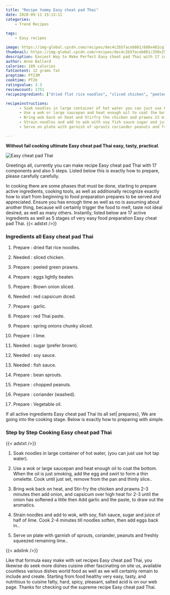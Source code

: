 ```yaml
---
title: "Recipe Yummy Easy cheat pad Thai"
date: 2020-09-11 15:13:11
categories:
    - Trend Recipes
    
tags:
    - Easy recipes

image: https://img-global.cpcdn.com/recipes/dec4c2b5faceb081/680x482cq70/easy-cheat-pad-thai-recipe-main-photo.jpg
thumbnail: https://img-global.cpcdn.com/recipes/dec4c2b5faceb081/350x250cq70/easy-cheat-pad-thai-recipe-main-photo.jpg
description: Easiest Way to Make Perfect Easy cheat pad Thai with 17 ingredients and 5 stages of easy cooking.
author: Anne Ballard
calories: 189 calories
fatContent: 12 grams fat
preptime: PT23M
cooktime: PT2H
ratingvalue: 3.3
reviewcount: 1751
recipeingredient: ["dried flat rice noodles", "sliced chicken", "peeled green prawns", "eggs lightly beaten", "Brown onion sliced", "red capsicum diced", "garlic", "red Thai paste", "spring onions chunky sliced", "I lime", "sugar prefer brown", "soy sauce", "fish sauce", "bean sprouts", "chopped peanuts", "coriander washed", "Vegetable oil"]

recipeinstructions: 
      - Soak noodles in large container of hot water you can just use hot tap water 
      - Use a wok or large saucepan and heat enough oil to coat the bottom When the oil is just smoking add the egg and swirl to form a thin omelette Cook until just set remove from the pan and thinly slice 
      - Bring wok back on heat and Stirfry the chicken and prawns 23 minutes then add onion and capsicum over high heat for 23 until the onion has softened a little then Add garlic and the paste to draw out the aromatics 
      - Strain noodles and add to wok with soy fish sauce sugar and juice of half of lime Cook 24 minutes till noodles soften then add eggs back in 
      - Serve on plate with garnish of sprouts coriander peanuts and freshly squeezed remaining lime

---
```




**Without fail cooking ultimate Easy cheat pad Thai easy, tasty, practical**. 


![Easy cheat pad Thai](https://img-global.cpcdn.com/recipes/dec4c2b5faceb081/680x482cq70/easy-cheat-pad-thai-recipe-main-photo.jpg "Easy cheat pad Thai")




Greetings all, currently you can make recipe Easy cheat pad Thai with 17 components and also 5 steps. Listed below this is exactly how to prepare, please carefully carefully.

In cooking there are some phases that must be done, starting to prepare active ingredients, cooking tools, as well as additionally recognize exactly how to start from beginning to food preparation prepares to be served and appreciated. Ensure you has enough time as well as no is assuming about another thing, because will certainly trigger the food to melt, taste not ideal desired, as well as many others. Instantly, listed below are 17 active ingredients as well as 5 stages of very easy food preparation Easy cheat pad Thai.
{{< adstxt />}}

### Ingredients all Easy cheat pad Thai


1. Prepare  : dried flat rice noodles.

1. Needed  : sliced chicken.

1. Prepare  : peeled green prawns.

1. Prepare  : eggs lightly beaten.

1. Prepare  : Brown onion sliced.

1. Needed  : red capsicum diced.

1. Prepare  : garlic.

1. Prepare  : red Thai paste.

1. Prepare  : spring onions chunky sliced.

1. Prepare  : I lime.

1. Needed  : sugar (prefer brown).

1. Needed  : soy sauce.

1. Needed  : fish sauce.

1. Prepare  : bean sprouts.

1. Prepare  : chopped peanuts.

1. Prepare  : coriander (washed).

1. Prepare  : Vegetable oil.



If all active ingredients Easy cheat pad Thai its all set| prepares}, We are going into the cooking stage. Below is exactly how to preparing with simple.

### Step by Step Cooking Easy cheat pad Thai

{{< adstxt />}}


1. Soak noodles in large container of hot water, (you can just use hot tap water).



1. Use a wok or large saucepan and heat enough oil to coat the bottom. When the oil is just smoking, add the egg and swirl to form a thin omelette. Cook until just set, remove from the pan and thinly slice..



1. Bring wok back on heat, and Stir-fry the chicken and prawns 2-3 minutes then add onion, and capsicum over high heat for 2-3 until the onion has softened a little then Add garlic and the paste, to draw out the aromatics.



1. Strain noodles and add to wok, with soy, fish sauce, sugar and juice of half of lime. Cook 2-4 minutes till noodles soften, then add eggs back in..



1. Serve on plate with garnish of sprouts, coriander, peanuts and freshly squeezed remaining lime..





{{< adslink />}}

Like that formula easy make with set recipes Easy cheat pad Thai, you likewise do seek more dishes cuisine other fascinating on site us, available countless various dishes world food as well as we will certainly remain to include and create. Starting from food healthy very easy, tasty, and nutritious to cuisine fatty, hard, spicy, pleasant, salted acid is on our web page. Thanks for checking out the supreme recipe Easy cheat pad Thai.
